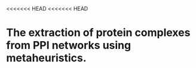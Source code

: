 <<<<<<< HEAD
<<<<<<< HEAD
# The extraction of protein complexes from PPI networks using metaheuristics.

